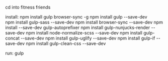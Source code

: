 cd into fitness friends

install:
npm install gulp browser-sync -g 
npm install gulp --save-dev
npm install gulp-sass --save-dev
npm install browser-sync --save-dev
npm install --save-dev gulp-autoprefixer
npm install gulp-nunjucks-render --save-dev
npm install node-normalize-scss --save-dev
npm install gulp-concat --save-dev
npm install gulp-uglify --save-dev 
npm install gulp-if --save-dev 
npm install gulp-clean-css --save-dev

run:
gulp